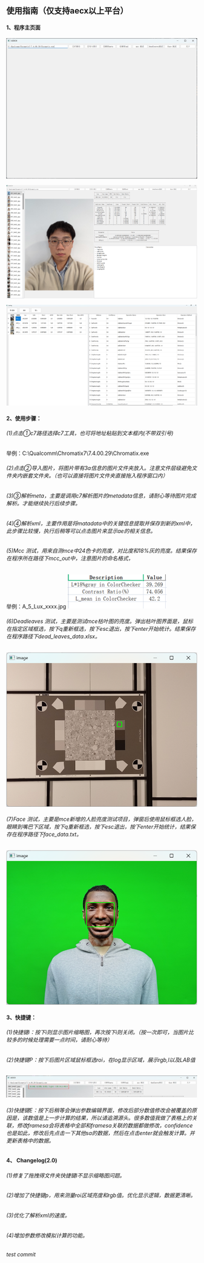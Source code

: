 ## 使用指南（仅支持aecx以上平台）
#### 1、程序主页面

![1](assets/1.png)

![2](assets/2.png)

![3](assets/3.png)





#### 2、使用步骤：

###### (1)点击①c7路径选择c7工具，也可将地址粘贴到文本框内(不带双引号)
举例：C:\Qualcomm\Chromatix7\7.4.00.29\Chromatix.exe
###### (2)点击②导入图片，将图片带有3a信息的图片文件夹放入。注意文件层级避免文件夹内嵌套文件夹。（也可以直接将图片文件夹直接拖入程序窗口内）
###### (3)③解析meta，主要是调用c7解析图片的metadata信息，请耐心等待图片完成解析。才能继续执行后续步骤。
###### (4)④解析xml，主要作用是将matadata中的关键信息提取并保存到新的xml中，此步骤比较慢，执行后稍等可以点击图片来显示ae的相关信息。
###### (5)Mcc 测试，用来自测mce中24色卡的亮度，对比度和18%灰的亮度。结果保存在程序所在路径下mcc_out中，注意图片的命名格式，
举例：A_5_Lux_xxxx.jpg
![4](assets/4.png)

###### (6)Deadleaves 测试，主要是测试mce枯叶图的亮度。弹出枯叶图界面是，鼠标在指定区域框选，按下q重新框选，按下esc退出，按下enter开始统计。结果保存在程序路径下dead_leaves_data.xlsx。

![5](assets/5.png)

###### (7)Face 测试，主要是mce新增的人脸亮度测试项目，弹窗后使用鼠标框选人脸，眼睛到嘴巴下区域，按下q重新框选，按下esc退出，按下enter开始统计，结果保存在程序路径下face_data.txt。

![6](assets/6.png)

#### 3、快捷键：
###### (1)快捷键i：按下i则显示图片缩略图，再次按下i则关闭。（按一次即可，当图片比较多的时候处理需要一点时间，请耐心等待）
###### (2)快捷键P：按下后图片区域鼠标框选roi，在log显示区域，展示rgb,l以及LAB值

![7](assets/7.png)

###### (3)快捷键E：按下后稍等会弹出参数编辑界面，修改后部分数值修改会被覆盖的原因是，该数值是上一步计算的结果，所以请追溯源头。很多数值我做了表格上的关联，修改framesa会将表格中全部和framesa关联的数据都做修改，confidence也是如此，修改后先点击一下其他sa的数据，然后在点击enter就会触发计算。并更新表格中的数据。
#### 4、 Changelog(2.0)
###### (1)修复了拖拽得文件夹快捷键i不显示缩略图问题。
###### (2)增加了快捷键p，用来测量roi区域亮度和rgb值。优化显示逻辑，数据更清晰。
###### (3)优化了解析xml的速度。
###### (4)增加参数修改模拟计算的功能。
###### test commit